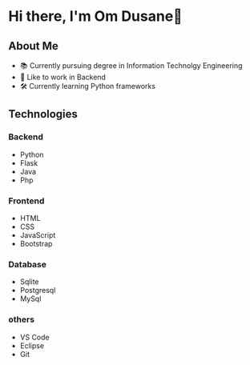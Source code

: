 # Hi there, I'm Om Dusane👋

## About Me

- 📚 Currently pursuing degree in Information Technolgy Engineering
-  🖤 Like to work in Backend
-  🛠 Currently learning Python frameworks

## Technologies

### Backend
- Python
- Flask
- Java
- Php

### Frontend
- HTML
- CSS
- JavaScript
- Bootstrap

### Database
- Sqlite
- Postgresql
- MySql

### others
- VS Code
- Eclipse
- Git



<!--
**omdusane/omdusane** is a ✨ _special_ ✨ repository because its `README.md` (this file) appears on your GitHub profile.

Here are some ideas to get you started:

- 🔭 I’m currently working on ...
- 🌱 I’m currently learning ...
- 👯 I’m looking to collaborate on ...
- 🤔 I’m looking for help with ...
- 💬 Ask me about ...
- 📫 How to reach me: omdusane8@gmail.com
- 😄 Pronouns: ...
- ⚡ Fun fact: ...
-->
